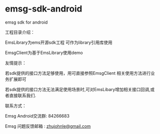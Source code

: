 emsg-sdk-android
================

emsg sdk for android

工程目录介绍：

EmsLibrary为ems开源sdk工程 可作为library引用库使用

EmsgClient为基于EmsLibrary使用demo




友情提示：

若sdk提供的接口方法足够使用，用可直接参照EmsgClient 相关使用方法进行业务扩展即可

若sdk提供的接口方法无法满足使用场景时,可对EmsLibary增加相关接口回调,或者直接联系我们.





联系方式：

Emsg Android交流群:   84266683

Emsg 问题反馈邮箱 :   zhujohnle@gmail.com
